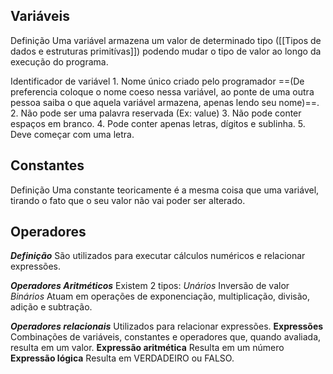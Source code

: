 ## Variáveis

Definição
	Uma variável armazena um valor de determinado tipo ([[Tipos de dados e estruturas primitívas]]) podendo mudar o tipo de valor ao longo da execução do programa.

Identificador de variável
	1. Nome único criado pelo programador ==(De preferencia coloque o nome coeso nessa variável, ao ponte de uma outra pessoa saiba o que aquela variável armazena, apenas lendo seu nome)==.
	2. Não pode ser uma palavra reservada (Ex: value)
	3. Não pode conter espaços em branco.
	4. Pode conter apenas letras, dígitos e sublinha.
	5. Deve começar com uma letra.
## Constantes

Definição
	Uma constante teoricamente é a mesma coisa que uma variável, tirando o fato que o seu valor não vai poder ser alterado.

## Operadores

***Definição***
	São utilizados para executar cálculos numéricos e relacionar expressões.

***Operadores Aritméticos***
	Existem 2 tipos:
		*Unários*
			Inversão de valor
		*Binários*
			Atuam em operações de exponenciação, multiplicação, divisão, adição e subtração.

***Operadores relacionais***
	Utilizados para relacionar expressões.
	**Expressões**
		Combinações de variáveis, constantes e operadores que, quando avaliada, resulta em um valor.
	**Expressão aritmética**
		Resulta em um número
	**Expressão lógica**
		Resulta em VERDADEIRO ou FALSO.